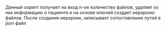 Данный скрипт получает на вход n-ое количество файлов, удаляет из них информацию о пациенте и на основе ключей создает иерархию файлов. После создания иерархии, записывает сопоставление путей в json файл 
